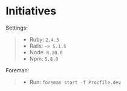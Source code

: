 # Initiatives

Settings:
> -  Ruby: `2.4.3`
> -  Rails: `~> 5.1.5`
> -  Node: `8.10.0`
> -  Npm: `5.8.0`

Foreman:
> - Run: `foreman start -f Procfile.dev`
